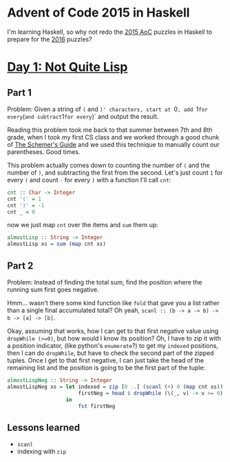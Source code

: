 Advent of Code 2015 in Haskell
==============================

I'm learning Haskell, so why not redo the [2015 AoC](http://adventofcode.com/2015) puzzles in Haskell to prepare for the [2016](http://adventofcode.com/2016) puzzles?

# [Day 1: Not Quite Lisp](http://adventofcode.com/2015/day/1)
## Part 1
Problem: Given a string of `(` and `)' characters, start at `0`, add `1` for every `(` and subtract `1` for every `)` and output the result.

Reading this problem took me back to that summer between 7th and 8th grade, when I took my first CS class and we worked through a good chunk of [The Schemer's Guide](https://www.amazon.com/Schemers-Guide-Iain-Ferguson/dp/0962874523) and we used this technique to manually count our parentheses.  Good times.

This problem actually comes down to counting the number of `(` and the number of `)`, and subtracting the first from the second.  Let's just count `1` for every `(` and count `-` for every `)` with a function I'll call `cnt`:
```haskell
cnt :: Char -> Integer
cnt '(' = 1
cnt ')' = -1
cnt _ = 0

```
now we just map `cnt` over the items and `sum` them up:
```haskell
almostLisp :: String -> Integer
almostLisp xs = sum (map cnt xs)
```
## Part 2
Problem: Instead of finding the total sum, find the position where the running sum first goes negative.

Hmm... wasn't there some kind function like `fold` that gave you a list rather than a single final accumulated total?  Oh yeah, `scanl :: (b -> a -> b) -> b -> [a] -> [b]`.

Okay, assuming that works, how I can get to that first negative value using `dropWhile (>=0)`, but how would I know its position?  Oh, I have to zip it with a position indicator, (like python's `enumerate`?) to get my `indexed` positions, then I can do `dropWhile`, but have to check the second part of the zipped tuples.  Once I get to that first negative, I can just take the head of the remaining list and the position is going to be the first part of the tuple:
```haskell
almostLispNeg :: String -> Integer
almostLispNeg xs = let indexed = zip [0 ..] (scanl (+) 0 (map cnt xs))
                       firstNeg = head $ dropWhile (\(_, v) -> v >= 0) indexed
                   in
                       fst firstNeg
```

## Lessons learned
- `scanl`
- indexing with `zip`
